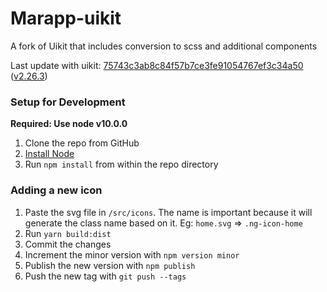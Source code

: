 # Marapp-uikit

A fork of Uikit that includes conversion to scss and additional components

Last update with uikit: [75743c3ab8c84f57b7ce3fe91054767ef3c34a50](https://github.com/uikit/uikit/commit/75743c3ab8c84f57b7ce3fe91054767ef3c34a50) ([v2.26.3](https://github.com/uikit/uikit/releases/tag/v2.26.3))

### Setup for Development

**Required: Use node v10.0.0**

1. Clone the repo from GitHub
2. [Install Node](https://nodejs.org/en/download/)
3. Run `npm install` from within the repo directory

### Adding a new icon
1. Paste the svg file in `/src/icons`. The name is important because it will generate the class name based on it. Eg: `home.svg` => `.ng-icon-home`
2. Run `yarn build:dist`
3. Commit the changes
4. Increment the minor version with `npm version minor`
5. Publish the new version with `npm publish`
6. Push the new tag with `git push --tags`
